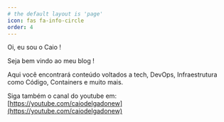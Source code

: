 ```yaml
---
# the default layout is 'page'
icon: fas fa-info-circle
order: 4
---
```


Oi, eu sou o Caio !

Seja bem vindo ao meu blog !

Aqui você encontrará conteúdo voltados a tech, DevOps, Infraestrutura como Código, Containers e muito mais.

Siga também o canal do youtube em: [https://youtube.com/caiodelgadonew](https://youtube.com/caiodelgadonew)
